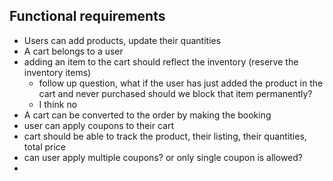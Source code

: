 ## Functional requirements
- Users can add products, update their quantities
- A cart belongs to a user
- adding an item to the cart should reflect the inventory (reserve the inventory items)
    - follow up question, what if the user has just added the product in the cart and never purchased should we block that item permanently?
    - I think no
- A cart can be converted to the order by making the booking
- user can apply coupons to their cart
- cart should be able to track the product, their listing, their quantities, total price
- can user apply multiple coupons? or only single coupon is allowed?
- 

